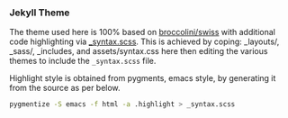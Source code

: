 ### Jekyll Theme

The theme used here is 100% based on [broccolini/swiss](https://github.com/broccolini/swiss)
with additional code highlighting via [_syntax.scss](/_sass/_syntax.scss).  This is achieved by
coping: _layouts/, _sass/, _includes, and assets/syntax.css here then editing the various
themes to include the `_syntax.scss` file.

Highlight style is obtained from pygments, emacs style, by generating it from the source as per below.

```bash
pygmentize -S emacs -f html -a .highlight > _syntax.scss
```
